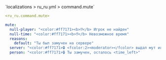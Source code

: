 <!--@include: @/parts/module/command/mute.md#title-->
<!--@include: @/parts/words.md#path--> `localizations > ru_ru.yml > command.mute`

<!--@include: @/parts/module/command/mute.md#explanation-->

<!--@include: @/parts/words.md#edit-->
```yaml
<ru_ru.command.mute>
```

<!--@include: @/parts/words.md#default-->
```yaml
mute:
  null-player: "<color:#ff7171><b>⁉</b> Игрок не найден"
  null-time: "<color:#ff7171><b>⁉</b> Невозможное время"
  reasons:
    default: "Ты был замучен на сервере"
  server: "<color:#ff7171>🔒 <fcolor:2><moderator></fcolor> выдал мут игроку <fcolor:2><player></fcolor> <fcolor:1><hover:show_text:\"<fcolor:1>Айди: <id><br>Дата: <date><br>Время: <time><br>Осталось: <time_left><br>Модератор: <moderator><br>Причина: <reason>\">[ПОДРОБНЕЕ]</hover>"
  person: "<color:#ff7171>🔒 Ты замучен, осталось <time_left>"
```

<!--@include: @/parts/module/command/mute.md#parameters-->
<!--@include: @/parts/module/command/mute.md#localization-->

